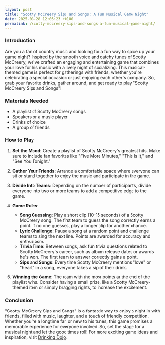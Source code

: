 ```yaml
---
layout: post
title: "Scotty McCreery Sips and Songs: A Fun Musical Game Night"
date: 2025-03-28 12:05:23 +0100
permalink: /scotty-mccreery-sips-and-songs-a-fun-musical-game-night/
---
```



### Introduction

Are you a fan of country music and looking for a fun way to spice up your game night? Inspired by the smooth voice and catchy tunes of Scotty McCreery, we've crafted an engaging and entertaining game that combines your love for his music with a lively night of socializing. This musical-themed game is perfect for gatherings with friends, whether you're celebrating a special occasion or just enjoying each other's company. So, grab your favorite drinks, gather around, and get ready to play "Scotty McCreery Sips and Songs"!

### Materials Needed

- A playlist of Scotty McCreery songs
- Speakers or a music player
- Drinks of choice
- A group of friends

### How to Play

1. **Set the Mood**: Create a playlist of Scotty McCreery's greatest hits. Make sure to include fan favorites like "Five More Minutes," "This Is It," and "See You Tonight."

2. **Gather Your Friends**: Arrange a comfortable space where everyone can sit or stand together to enjoy the music and participate in the game.

3. **Divide Into Teams**: Depending on the number of participants, divide everyone into two or more teams to add a competitive edge to the game.

4. **Game Rules**:
   - **Song Guessing**: Play a short clip (10-15 seconds) of a Scotty McCreery song. The first team to guess the song correctly earns a point. If no one guesses, play a longer clip for another chance.
   - **Lyric Challenge**: Pause a song at a random point and challenge teams to sing the next line. Points are awarded for accuracy and enthusiasm.
   - **Trivia Time**: Between songs, ask fun trivia questions related to Scotty McCreery's career, such as album release dates or awards he's won. The first team to answer correctly gains a point.
   - **Sips and Songs**: Every time Scotty McCreery mentions "love" or "heart" in a song, everyone takes a sip of their drink. 

5. **Winning the Game**: The team with the most points at the end of the playlist wins. Consider having a small prize, like a Scotty McCreery-themed item or simply bragging rights, to increase the excitement.

### Conclusion

"Scotty McCreery Sips and Songs" is a fantastic way to enjoy a night in with friends, filled with music, laughter, and a touch of friendly competition. Whether you're a longtime fan or new to his tunes, this game promises a memorable experience for everyone involved. So, set the stage for a musical night and let the good times roll! For more exciting game ideas and inspiration, visit [Drinking Dojo](https://drinkingdojo.com).